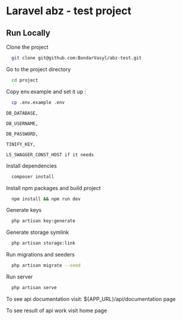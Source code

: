 # Laravel abz - test project

## Run Locally

Clone the project

```bash
  git clone git@github.com:BondarVasyl/abz-test.git
```

Go to the project directory

```bash
  cd project
```

Copy env.example and set it up :
```bash
  cp .env.example .env
```
    DB_DATABASE,

    DB_USERNAME,
    
    DB_PASSWORD,
    
    TINIFY_KEY,
    
    L5_SWAGGER_CONST_HOST if it needs

Install dependencies

```bash
  composer install
```

Install npm packages and build project

```bash
  npm install && npm run dev
```

Generate keys

```bash
  php artisan key:generate
```

Generate storage symlink

```bash
  php artisan storage:link
```

Run migrations and seeders

```bash
  php artisan migrate --seed
```

Run server

```bash
  php artisan serve
```

To see api documentation visit: ${APP_URL}/api/documentation page

To see result of api work visit home page
